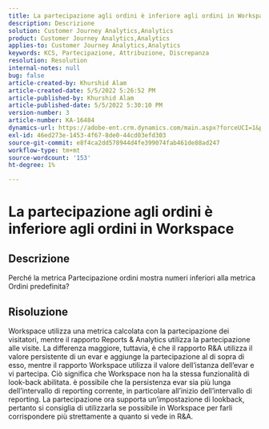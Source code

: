 ```yaml
---
title: La partecipazione agli ordini è inferiore agli ordini in Workspace
description: Descrizione
solution: Customer Journey Analytics,Analytics
product: Customer Journey Analytics,Analytics
applies-to: Customer Journey Analytics,Analytics
keywords: KCS, Partecipazione, Attribuzione, Discrepanza
resolution: Resolution
internal-notes: null
bug: false
article-created-by: Khurshid Alam
article-created-date: 5/5/2022 5:26:52 PM
article-published-by: Khurshid Alam
article-published-date: 5/5/2022 5:30:10 PM
version-number: 3
article-number: KA-16484
dynamics-url: https://adobe-ent.crm.dynamics.com/main.aspx?forceUCI=1&pagetype=entityrecord&etn=knowledgearticle&id=5624a68b-98cc-ec11-a7b5-6045bd00dbbc
exl-id: 46ed273e-1453-4f67-8de0-44cd03efd303
source-git-commit: e8f4ca2dd578944d4fe399074fab461de88ad247
workflow-type: tm+mt
source-wordcount: '153'
ht-degree: 1%

---
```


# La partecipazione agli ordini è inferiore agli ordini in Workspace

## Descrizione


Perché la metrica Partecipazione ordini mostra numeri inferiori alla metrica Ordini predefinita?


## Risoluzione


Workspace utilizza una metrica calcolata con la partecipazione dei visitatori, mentre il rapporto Reports &amp; Analytics utilizza la partecipazione alle visite. La differenza maggiore, tuttavia, è che il rapporto R&amp;A utilizza il valore persistente di un evar e aggiunge la partecipazione al di sopra di esso, mentre il rapporto Workspace utilizza il valore dell’istanza dell’evar e vi partecipa. Ciò significa che Workspace non ha la stessa funzionalità di look-back abilitata. è possibile che la persistenza evar sia più lunga dell’intervallo di reporting corrente, in particolare all’inizio dell’intervallo di reporting. La partecipazione ora supporta un’impostazione di lookback, pertanto si consiglia di utilizzarla se possibile in Workspace per farli corrispondere più strettamente a quanto si vede in R&amp;A.
